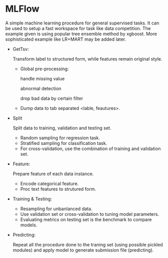 # MLFlow

A simple machine learning procedure for general supervised tasks. It can be used to setup a fast workspace for task like data competition. The example given is using popular tree ensemble method by xgboost. More sophisticated example like LR+MART may be added later.


- GetTsv: 

  Transform label to structured form, while features remain original style.

  - Global pre-processing:

    handle missing value

    abnormal detection

    drop bad data by certain filter

  - Dump data to tab separated <lable, feautures>.

- Split

  Split data to training, validation and testing set.

  - Random sampling for regression task.
  - Stratified sampling for classification task.
  - For cross-validation, use the combination of training and validation set.


- Feature:

  Prepare feature of each data instance.

  - Encode categorical feature.
  - Proc text features to strutured form.

- Training & Testing:

  - Resampling for unbanlanced data.
  - Use validation set or cross-validation to tuning model parameters.
  - Evaluating metrics on testing set is the benchmark to compare models.

- Predicting:

  Repeat all the procedure done to the traning set (using possible pickled modules) and apply model to generate submission file (predicting).

